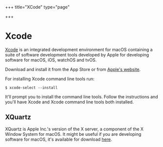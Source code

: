 +++
title="XCode"
type="page"

+++


# Xcode
[Xcode](https://developer.apple.com/xcode/) is an integrated development environment for macOS containing a suite of software development tools developed by Apple for developing software for macOS, iOS, watchOS and tvOS.

Download and install it from the App Store or from [Apple's website](https://developer.apple.com/xcode/).

For installing Xcode command line tools run:

    $ xcode-select --install

It'll prompt you to install the command line tools. Follow the instructions and you'll have Xcode and Xcode command line tools both installed.

## XQuartz
XQuartz is Apple Inc.'s version of the X server, a component of the X Window System for macOS. It might be useful if you are developing software for macOS, it's available for download [here](http://xquartz.macosforge.org/landing/).

